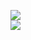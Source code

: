 [![](https://img.shields.io/badge/Made%20With-Github%20Spray-lightgrey.svg?style=for-the-badge&logo=github)](https://github.com/Annihil/github-spray#4015)  
[![](https://i.imgur.com/2DrTn0Z.gif)](https://github.com/Annihil/github-spray)